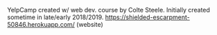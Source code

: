 YelpCamp created w/ web dev. course by Colte Steele. Initially created sometime in late/early 2018/2019.
https://shielded-escarpment-50846.herokuapp.com/ (website)